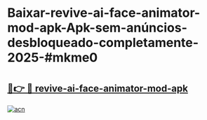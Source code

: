 # Baixar-revive-ai-face-animator-mod-apk-Apk-sem-anúncios-desbloqueado-completamente-2025-#mkme0

# <h2><a href="https://ainizakaria.my?title=revive-ai-face-animator-mod-apk&ref=24M">🔗👉 🔴 revive-ai-face-animator-mod-apk</a></h2>

[![acn](https://github.com/user-attachments/assets/0f9c940e-d8b0-45ae-aac7-cd30a18b3e1c)](https://ainizakaria.my?title=revive-ai-face-animator-mod-apk&ref=24M)


